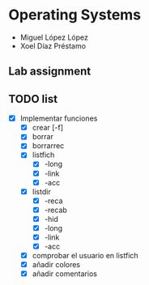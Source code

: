 # Operating Systems 
- Miguel López López
- Xoel Díaz Préstamo
## Lab assignment
## TODO list
 
- [x] Implementar funciones
    - [x] crear [-f] 
    - [x] borrar 
    - [x] borrarrec 
    - [x] listfich 
        - [x] -long
        - [x] -link
        - [x] -acc
    - [x] listdir
        - [x] -reca
        - [x] -recab
        - [x] -hid
        - [x] -long
        - [x] -link
        - [x] -acc

    - [x] comprobar el usuario en listfich
    - [x] añadir colores 
    - [x] añadir comentarios
